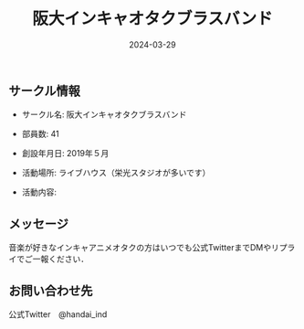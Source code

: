 ﻿---
title: '阪大インキャオタクブラスバンド'
excerpt: ''
date: '2024-03-29'
iconImage: '/assets/default/icon.png'
coverImage: '/assets/default/cover.jpg'
ogImage:
  url: '/assets/default/cover.jpg'
tags:
  - 'サークル'
---

## サークル情報
- サークル名: 阪大インキャオタクブラスバンド
- 部員数: 41
- 創設年月日: 2019年５月
- 活動場所: ライブハウス（栄光スタジオが多いです）

- 活動内容:

## メッセージ
音楽が好きなインキャアニメオタクの方はいつでも公式TwitterまでDMやリプライでご一報ください．

## お問い合わせ先
公式Twitter　@handai_ind

